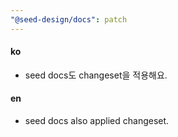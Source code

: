 ```yaml
---
"@seed-design/docs": patch
---
```


#### ko

- seed docs도 changeset을 적용해요.

#### en

- seed docs also applied changeset.
